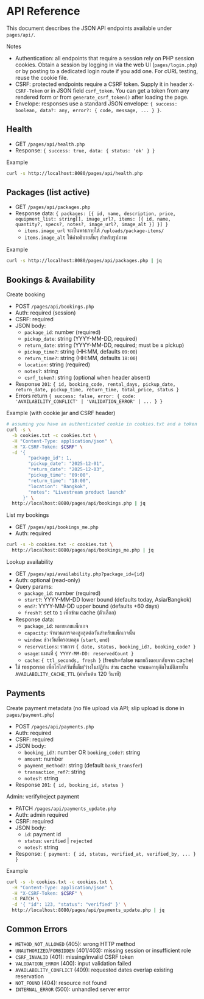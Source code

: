 # API Reference

This document describes the JSON API endpoints available under `pages/api/`.

Notes
- Authentication: all endpoints that require a session rely on PHP session cookies. Obtain a session by logging in via the web UI (`pages/login.php`) or by posting to a dedicated login route if you add one. For cURL testing, reuse the cookie file.
- CSRF: protected endpoints require a CSRF token. Supply it in header `X-CSRF-Token` or in JSON field `csrf_token`. You can get a token from any rendered form or from `generate_csrf_token()` after loading the page.
- Envelope: responses use a standard JSON envelope: `{ success: boolean, data?: any, error?: { code, message, ... } }`.

## Health
- GET `/pages/api/health.php`
- Response: `{ success: true, data: { status: 'ok' } }`

Example
```bash
curl -s http://localhost:8080/pages/api/health.php
```

## Packages (list active)
- GET `/pages/api/packages.php`
- Response data: `{ packages: [{ id, name, description, price, equipment_list: string[], image_url?, items: [{ id, name, quantity?, specs?, notes?, image_url?, image_alt }] }] }`
  - `items.image_url` จะเป็นพาธภายใต้ `/uploads/package-items/`
  - `items.image_alt` ให้คำอธิบายสั้นๆ สำหรับรูปภาพ

Example
```bash
curl -s http://localhost:8080/pages/api/packages.php | jq
```

## Bookings & Availability

Create booking
- POST `/pages/api/bookings.php`
- Auth: required (session)
- CSRF: required
- JSON body:
  - `package_id`: number (required)
  - `pickup_date`: string (YYYY-MM-DD, required)
  - `return_date`: string (YYYY-MM-DD, required; must be ≥ pickup)
  - `pickup_time?`: string (HH:MM, defaults `09:00`)
  - `return_time?`: string (HH:MM, defaults `18:00`)
  - `location`: string (required)
  - `notes?`: string
  - `csrf_token?`: string (optional when header absent)
- Response `201`: `{ id, booking_code, rental_days, pickup_date, return_date, pickup_time, return_time, total_price, status }`
- Errors return `{ success: false, error: { code: 'AVAILABILITY_CONFLICT' | 'VALIDATION_ERROR' | ... } }`

Example (with cookie jar and CSRF header)
```bash
# assuming you have an authenticated cookie in cookies.txt and a token in $CSRF
curl -s \
  -b cookies.txt -c cookies.txt \
  -H "Content-Type: application/json" \
  -H "X-CSRF-Token: $CSRF" \
  -d '{
        "package_id": 1,
        "pickup_date": "2025-12-01",
        "return_date": "2025-12-03",
        "pickup_time": "09:00",
        "return_time": "18:00",
        "location": "Bangkok",
        "notes": "Livestream product launch"
      }' \
  http://localhost:8080/pages/api/bookings.php | jq
```

List my bookings
- GET `/pages/api/bookings_me.php`
- Auth: required

```bash
curl -s -b cookies.txt -c cookies.txt \
  http://localhost:8080/pages/api/bookings_me.php | jq
```

Lookup availability
- GET `/pages/api/availability.php?package_id={id}`
- Auth: optional (read-only)
- Query params:
  - `package_id`: number (required)
  - `start?`: YYYY-MM-DD lower bound (defaults today, Asia/Bangkok)
  - `end?`: YYYY-MM-DD upper bound (defaults +60 days)
  - `fresh?`: set to `1` เพื่อข้าม cache (ตัวเลือก)
- Response data:
  - `package_id`: หมายเลขแพ็กเกจ
  - `capacity`: จำนวนการจองสูงสุดต่อวันสำหรับแพ็กเกจนั้น
  - `window`: ช่วงวันที่ครอบคลุม (`start`, `end`)
  - `reservations`: รายการ `{ date, status, booking_id?, booking_code? }`
  - `usage`: แผนที่ `{ YYYY-MM-DD: reservedCount }`
  - `cache`: `{ ttl_seconds, fresh }` (fresh=false หมายถึงตอบกลับจาก cache)
- ใช้ response เพื่อไฮไลต์วันที่เต็ม/ว่างในปฏิทิน ส่วน cache จะหมดอายุอัตโนมัติภายใน `AVAILABILITY_CACHE_TTL` (ค่าเริ่มต้น 120 วินาที)

## Payments

Create payment metadata (no file upload via API; slip upload is done in `pages/payment.php`)
- POST `/pages/api/payments.php`
- Auth: required
- CSRF: required
- JSON body:
  - `booking_id?`: number OR `booking_code?`: string
  - `amount`: number
  - `payment_method?`: string (default `bank_transfer`)
  - `transaction_ref?`: string
  - `notes?`: string
- Response `201`: `{ id, booking_id, status }`

Admin: verify/reject payment
- PATCH `/pages/api/payments_update.php`
- Auth: admin required
- CSRF: required
- JSON body:
  - `id`: payment id
  - `status`: `verified` | `rejected`
  - `notes?`: string
- Response: `{ payment: { id, status, verified_at, verified_by, ... } }`

Example
```bash
curl -s -b cookies.txt -c cookies.txt \
  -H "Content-Type: application/json" \
  -H "X-CSRF-Token: $CSRF" \
  -X PATCH \
  -d '{ "id": 123, "status": "verified" }' \
  http://localhost:8080/pages/api/payments_update.php | jq
```

## Common Errors
- `METHOD_NOT_ALLOWED` (405): wrong HTTP method
- `UNAUTHORIZED`/`FORBIDDEN` (401/403): missing session or insufficient role
- `CSRF_INVALID` (401): missing/invalid CSRF token
- `VALIDATION_ERROR` (400): input validation failed
- `AVAILABILITY_CONFLICT` (409): requested dates overlap existing reservation
- `NOT_FOUND` (404): resource not found
- `INTERNAL_ERROR` (500): unhandled server error

